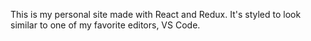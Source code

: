 This is my personal site made with React and Redux. It's styled to look similar to one of my favorite editors, VS Code.